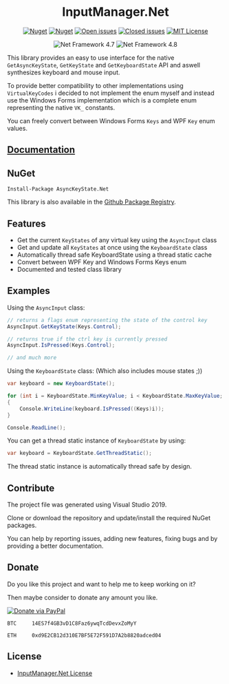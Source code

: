 <div align="center">

# InputManager.Net

[![Nuget](https://img.shields.io/nuget/v/AsyncKeyState.Net.svg)](https://www.nuget.org/packages/AsyncKeyState.Net/ "AsyncKeyState.Net on NuGet") [![Nuget](https://img.shields.io/nuget/dt/InputManager.Net.svg)](https://www.nuget.org/packages/AsyncKeyState.Net/ "Downloads on NuGet") [![Open issues](https://img.shields.io/github/issues-raw/michel-pi/InputManager.Net.svg)](https://github.com/michel-pi/InputManager.Net/issues "Open issues on Github") [![Closed issues](https://img.shields.io/github/issues-closed-raw/michel-pi/InputManager.Net.svg)](https://github.com/michel-pi/InputManager.Net/issues?q=is%3Aissue+is%3Aclosed "Closed issues on Github") [![MIT License](https://img.shields.io/github/license/michel-pi/InputManager.Net.svg)](https://github.com/michel-pi/InputManager.Net/blob/master/LICENSE "InputManager.Net license")

![Net Framework 4.7](https://img.shields.io/badge/.Net-4.7-informational.svg) ![Net Framework 4.8](https://img.shields.io/badge/.Net-4.8-informational.svg)
</div>

This library provides an easy to use interface for the native `GetAsyncKeyState`, `GetKeyState` and `GetKeyboardState` API and aswell synthesizes keyboard and mouse input.

To provide better compatibility to other implementations using `VirtualKeyCodes` i decided to not implement the enum myself and instead use the Windows Forms implementation which is a complete enum representing the native `VK_` constants.

You can freely convert between Windows Forms `Keys` and WPF `Key` enum values.

## [Documentation](https://michel-pi.github.io/InputManager.Net/ "InputManager.Net Documentation")

## NuGet

    Install-Package AsyncKeyState.Net

This library is also available in the [Github Package Registry](https://github.com/michel-pi/InputManager.Net/packages/ "InputManager.Net Github Package").

## Features

- Get the current `KeyStates` of any virtual key using the `AsyncInput` class
- Get and update all `KeyStates` at once using the `KeyboardState` class
- Automatically thread safe KeyboardState using a thread static cache
- Convert between WPF Key and Windows Forms Keys enum
- Documented and tested class library

## Examples

Using the `AsyncInput` class:

```cs
// returns a flags enum representing the state of the control key
AsyncInput.GetKeyState(Keys.Control);

// returns true if the ctrl key is currently pressed
AsyncInput.IsPressed(Keys.Control);

// and much more
```

Using the `KeyboardState` class:
(Which also includes mouse states ;))

```cs
var keyboard = new KeyboardState();

for (int i = KeyboardState.MinKeyValue; i < KeyboardState.MaxKeyValue; i++)
{
    Console.WriteLine(keyboard.IsPressed((Keys)i));
}

Console.ReadLine();
```

You can get a thread static instance of `KeyboardState` by using:

```cs
var keyboard = KeyboardState.GetThreadStatic();
```

The thread static instance is automatically thread safe by design.

## Contribute

The project file was generated using Visual Studio 2019.

Clone or download the repository and update/install the required NuGet packages.

You can help by reporting issues, adding new features, fixing bugs and by providing a better documentation.

## Donate

Do you like this project and want to help me to keep working on it?

Then maybe consider to donate any amount you like.

[![Donate via PayPal](https://media.wtf/assets/img/pp.gif)](https://www.paypal.com/cgi-bin/webscr?cmd=_s-xclick&hosted_button_id=YJDWMDUSM8KKQ "Donate via PayPal")

```
BTC     14ES7f4GB3vD1C8Faz6ywqTcdDevxZoMyY

ETH     0xd9E2CB12d310E7BF5E72F591D7A2b8820adced04
```

## License

- [InputManager.Net License](https://github.com/michel-pi/InputManager.Net/blob/master/LICENSE "InputManager.Net License")